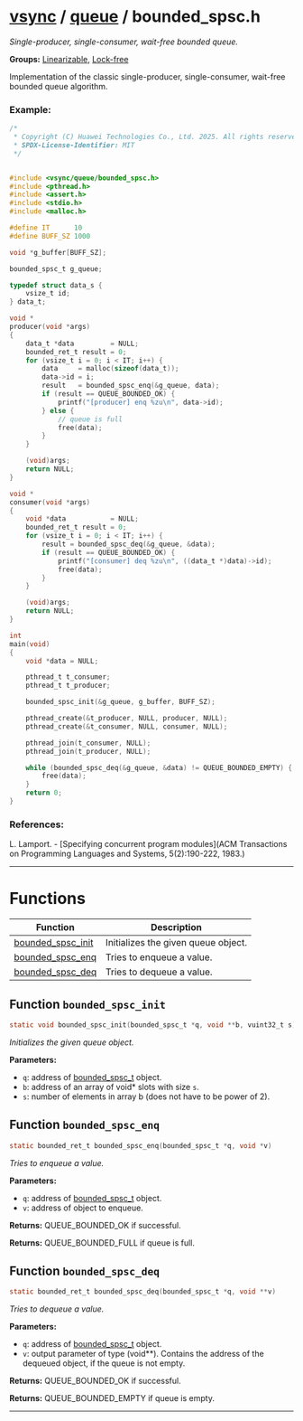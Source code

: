 #  [vsync](../README.md) / [queue](README.md) / bounded_spsc.h
_Single-producer, single-consumer, wait-free bounded queue._ 

**Groups:** [Linearizable](../GROUP_linearizable.md), [Lock-free](../GROUP_lock_free.md)

Implementation of the classic single-producer, single-consumer, wait-free bounded queue algorithm.


### Example:



```c
/*
 * Copyright (C) Huawei Technologies Co., Ltd. 2025. All rights reserved.
 * SPDX-License-Identifier: MIT
 */


#include <vsync/queue/bounded_spsc.h>
#include <pthread.h>
#include <assert.h>
#include <stdio.h>
#include <malloc.h>

#define IT      10
#define BUFF_SZ 1000

void *g_buffer[BUFF_SZ];

bounded_spsc_t g_queue;

typedef struct data_s {
    vsize_t id;
} data_t;

void *
producer(void *args)
{
    data_t *data         = NULL;
    bounded_ret_t result = 0;
    for (vsize_t i = 0; i < IT; i++) {
        data     = malloc(sizeof(data_t));
        data->id = i;
        result   = bounded_spsc_enq(&g_queue, data);
        if (result == QUEUE_BOUNDED_OK) {
            printf("[producer] enq %zu\n", data->id);
        } else {
            // queue is full
            free(data);
        }
    }

    (void)args;
    return NULL;
}

void *
consumer(void *args)
{
    void *data           = NULL;
    bounded_ret_t result = 0;
    for (vsize_t i = 0; i < IT; i++) {
        result = bounded_spsc_deq(&g_queue, &data);
        if (result == QUEUE_BOUNDED_OK) {
            printf("[consumer] deq %zu\n", ((data_t *)data)->id);
            free(data);
        }
    }

    (void)args;
    return NULL;
}

int
main(void)
{
    void *data = NULL;

    pthread_t t_consumer;
    pthread_t t_producer;

    bounded_spsc_init(&g_queue, g_buffer, BUFF_SZ);

    pthread_create(&t_producer, NULL, producer, NULL);
    pthread_create(&t_consumer, NULL, consumer, NULL);

    pthread_join(t_consumer, NULL);
    pthread_join(t_producer, NULL);

    while (bounded_spsc_deq(&g_queue, &data) != QUEUE_BOUNDED_EMPTY) {
        free(data);
    }
    return 0;
}
```




### References:

L. Lamport. - [Specifying concurrent program modules](ACM Transactions on Programming Languages and Systems, 5(2):190-222, 1983.) 

---
# Functions 

| Function | Description |
|---|---|
| [bounded_spsc_init](bounded_spsc.h.md#function-bounded_spsc_init) | Initializes the given queue object.  |
| [bounded_spsc_enq](bounded_spsc.h.md#function-bounded_spsc_enq) | Tries to enqueue a value.  |
| [bounded_spsc_deq](bounded_spsc.h.md#function-bounded_spsc_deq) | Tries to dequeue a value.  |

##  Function `bounded_spsc_init`

```c
static void bounded_spsc_init(bounded_spsc_t *q, void **b, vuint32_t s)
``` 
_Initializes the given queue object._ 




**Parameters:**

- `q`: address of [bounded_spsc_t](structbounded__spsc__t) object. 
- `b`: address of an array of void* slots with size `s`. 
- `s`: number of elements in array b (does not have to be power of 2). 




##  Function `bounded_spsc_enq`

```c
static bounded_ret_t bounded_spsc_enq(bounded_spsc_t *q, void *v)
``` 
_Tries to enqueue a value._ 




**Parameters:**

- `q`: address of [bounded_spsc_t](structbounded__spsc__t) object. 
- `v`: address of object to enqueue.


**Returns:** QUEUE_BOUNDED_OK if successful. 

**Returns:** QUEUE_BOUNDED_FULL if queue is full. 



##  Function `bounded_spsc_deq`

```c
static bounded_ret_t bounded_spsc_deq(bounded_spsc_t *q, void **v)
``` 
_Tries to dequeue a value._ 




**Parameters:**

- `q`: address of [bounded_spsc_t](structbounded__spsc__t) object. 
- `v`: output parameter of type (void**). Contains the address of the dequeued object, if the queue is not empty.


**Returns:** QUEUE_BOUNDED_OK if successful. 

**Returns:** QUEUE_BOUNDED_EMPTY if queue is empty. 




---
